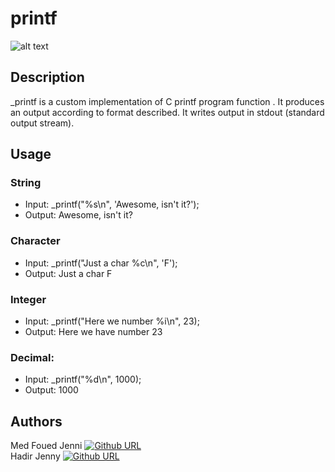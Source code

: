 # printf
![alt text](https://s3.amazonaws.com/intranet-projects-files/holbertonschool-low_level_programming/228/printf.png)

## Description
_printf is a custom implementation of C printf program function . It produces an output according to format described. It writes output in stdout (standard output stream).

## Usage

### String

* Input: _printf("%s\n", 'Awesome, isn't it?');
* Output: Awesome, isn't it?

### Character

* Input: _printf("Just a char %c\n", 'F');
* Output: Just a char F

### Integer

* Input: _printf("Here we number %i\n", 23);
* Output: Here we have number 23

### Decimal:

* Input: _printf("%d\n", 1000);
* Output: 1000

## Authors

Med Foued Jenni [![Github URL](https://img.shields.io/badge/GitHub-100000?style=for-the-badge&logo=github&logoColor=white)](https://github.com/Jenni-Foued) </br>
Hadir Jenny [![Github URL](https://img.shields.io/badge/GitHub-100000?style=for-the-badge&logo=github&logoColor=white)](https://github.com/JennyHadir/)
